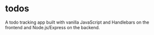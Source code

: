 # todos

A todo tracking app built with vanilla JavaScript and Handlebars on the frontend and Node.js/Express on the backend.
